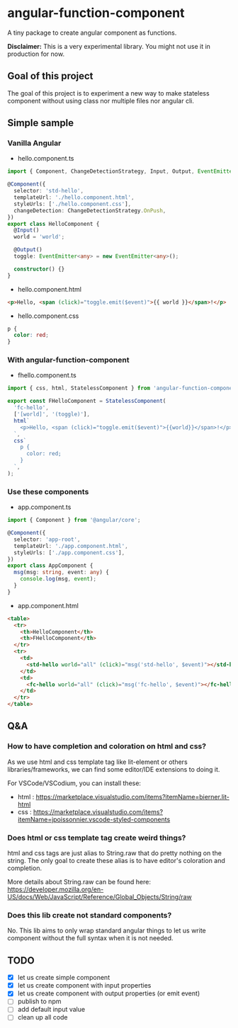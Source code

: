 # angular-function-component

A tiny package to create angular component as functions.

**Disclaimer:** This is a very experimental library. You might not use it in production for now.

## Goal of this project

The goal of this project is to experiment a new way to make stateless component without using class nor multiple files nor angular cli.

## Simple sample

### Vanilla Angular

- hello.component.ts

```typescript
import { Component, ChangeDetectionStrategy, Input, Output, EventEmitter } from '@angular/core';

@Component({
  selector: 'std-hello',
  templateUrl: './hello.component.html',
  styleUrls: ['./hello.component.css'],
  changeDetection: ChangeDetectionStrategy.OnPush,
})
export class HelloComponent {
  @Input()
  world = 'world';

  @Output()
  toggle: EventEmitter<any> = new EventEmitter<any>();

  constructor() {}
}
```

- hello.component.html

```html
<p>Hello, <span (click)="toggle.emit($event)">{{ world }}</span>!</p>
```

- hello.component.css

```css
p {
  color: red;
}
```

### With angular-function-component

- fhello.component.ts

```typescript
import { css, html, StatelessComponent } from 'angular-function-component';

export const FHelloComponent = StatelessComponent(
  'fc-hello',
  ['[world]', '(toggle)'],
  html`
    <p>Hello, <span (click)="toggle.emit($event)">{{world}}</span>!</p>
  `,
  css`
    p {
      color: red;
    }
  `,
);
```

### Use these components

- app.component.ts

```ts
import { Component } from '@angular/core';

@Component({
  selector: 'app-root',
  templateUrl: './app.component.html',
  styleUrls: ['./app.component.css'],
})
export class AppComponent {
  msg(msg: string, event: any) {
    console.log(msg, event);
  }
}
```

- app.component.html

```html
<table>
  <tr>
    <th>HelloComponent</th>
    <th>FHelloComponent</th>
  </tr>
  <tr>
    <td>
      <std-hello world="all" (click)="msg('std-hello', $event)"></std-hello>
    </td>
    <td>
      <fc-hello world="all" (click)="msg('fc-hello', $event)"></fc-hello>
    </td>
  </tr>
</table>
```

## Q&A

### How to have completion and coloration on html and css?

As we use html and css template tag like lit-element or others libraries/frameworks, we can find some editor/IDE extensions to doing it.

For VSCode/VSCodium, you can install these:

- html : https://marketplace.visualstudio.com/items?itemName=bierner.lit-html
- css : https://marketplace.visualstudio.com/items?itemName=jpoissonnier.vscode-styled-components

### Does html or css template tag create weird things?

html and css tags are just alias to String.raw that do pretty nothing on the string. The only goal to create these alias is to have editor's coloration and completion.

More details about String.raw can be found here: https://developer.mozilla.org/en-US/docs/Web/JavaScript/Reference/Global_Objects/String/raw

### Does this lib create not standard components?

No. This lib aims to only wrap standard angular things to let us write component without the full syntax when it is not needed.

## TODO

- [x] let us create simple component
- [x] let us create component with input properties
- [x] let us create component with output properties (or emit event)
- [ ] publish to npm
- [ ] add default input value
- [ ] clean up all code
